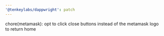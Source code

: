 ```yaml
---
'@tenkeylabs/dappwright': patch
---
```


chore(metamask): opt to click close buttons instead of the metamask logo to return home
